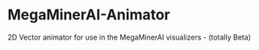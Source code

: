 MegaMinerAI-Animator
====================

2D Vector animator for use in the MegaMinerAI visualizers - (totally Beta)
